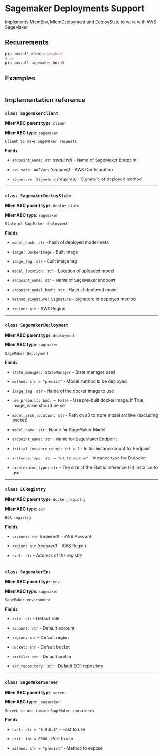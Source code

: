 # Sagemaker Deployments Support

Implements MlemEnv, MlemDeployment and DeployState to work with AWS SageMaker

## Requirements

```bash
pip install mlem[sagemaker]
# or
pip install sagemaker boto3
```

## Examples

```python

```

## Implementation reference

### `class SagemakerClient`

**MlemABC parent type**: `client`

**MlemABC type**: `sagemaker`

    Client to make SageMaker requests

**Fields**:

- `endpoint_name: str` _(required)_ - Name of SageMaker Endpoint

- `aws_vars: AWSVars` _(required)_ - AWS Configuration

- `signature: Signature` _(required)_ - Signature of deployed method

---

### `class SagemakerDeployState`

**MlemABC parent type**: `deploy_state`

**MlemABC type**: `sagemaker`

    State of SageMaker deployment

**Fields**:

- `model_hash: str` - hash of deployed model meta

- `image: DockerImage` - Built image

- `image_tag: str` - Built image tag

- `model_location: str` - Location of uploaded model

- `endpoint_name: str` - Name of SageMaker endpoint

- `endpoint_model_hash: str` - Hash of deployed model

- `method_signature: Signature` - Signature of deployed method

- `region: str` - AWS Region

---

### `class SagemakerDeployment`

**MlemABC parent type**: `deployment`

**MlemABC type**: `sagemaker`

    SageMaker Deployment

**Fields**:

- `state_manager: StateManager` - State manager used

- `method: str = "predict"` - Model method to be deployed

- `image_tag: str` - Name of the docker image to use

- `use_prebuilt: bool = False` - Use pre-built docker image. If True, image_name
  should be set

- `model_arch_location: str` - Path on s3 to store model archive (excluding
  bucket)

- `model_name: str` - Name for SageMaker Model

- `endpoint_name: str` - Name for SageMaker Endpoint

- `initial_instance_count: int = 1` - Initial instance count for Endpoint

- `instance_type: str = "ml.t2.medium"` - Instance type for Endpoint

- `accelerator_type: str` - The size of the Elastic Inference (EI) instance to
  use

---

### `class ECRegistry`

**MlemABC parent type**: `docker_registry`

**MlemABC type**: `ecr`

    ECR registry

**Fields**:

- `account: str` _(required)_ - AWS Account

- `region: str` _(required)_ - AWS Region

- `host: str` - Address of the registry

---

### `class SagemakerEnv`

**MlemABC parent type**: `env`

**MlemABC type**: `sagemaker`

    SageMaker environment

**Fields**:

- `role: str` - Default role

- `account: str` - Default account

- `region: str` - Default region

- `bucket: str` - Default bucket

- `profile: str` - Default profile

- `ecr_repository: str` - Default ECR repository

---

### `class SageMakerServer`

**MlemABC parent type**: `server`

**MlemABC type**: `_sagemaker`

    Server to use inside SageMaker containers

**Fields**:

- `host: str = "0.0.0.0"` - Host to use

- `port: int = 8080` - Port to use

- `method: str = "predict"` - Method to expose
